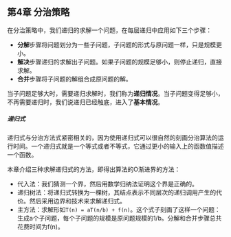 ## 第4章 分治策略

在分治策略中，我们递归的求解一个问题，在每层递归中应用如下三个步骤：

* **分解**步骤将问题划分为一些子问题，子问题的形式与原问题一样，只是规模更小。
* **解决**步骤递归的求解出子问题。如果子问题的规模足够小，则停止递归，直接求解。
* **合并**步骤将子问题的解组合成原问题的解。

当子问题足够大时，需要递归求解时，我们称为**递归情况**。当子问题变得足够小，不再需要递归时，我们说递归已经触底，进入了**基本情况**。

##### 递归式

递归式与分治方法式紧密相关的，因为使用递归式可以很自然的刻画分治算法的运行时间。一个递归式就是一个等式或者不等式，它通过更小的输入上的函数值描述一个函数。

本章介绍三种求解递归式的方法，即得出算法的O渐进界的方法：

* 代入法：我们猜测一个界，然后用数学归纳法证明这个界是正确的。
* 递归树法：将递归式转换为一棵树，其结点表示不同层次的递归调用产生的代价。然后采用边界和技术来求解递归式。
* 主方法：求解形如`T(n) = aT(n/b) + f(n)`。这个式子刻画了这样一个问题：生成a个子问题，每个子问题的规模是原问题规模的1/b。分解和合并步骤总共花费时间为f(n)。


